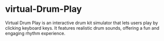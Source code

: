 # virtual-Drum-Play
Virtual Drum Play is an interactive drum kit simulator that lets users play by clicking keyboard keys. It features realistic drum sounds, offering a fun and engaging rhythm experience.
